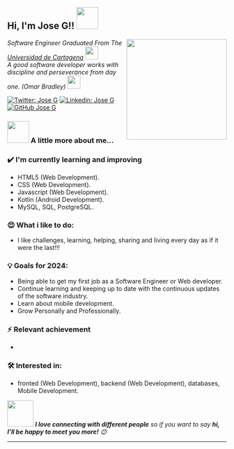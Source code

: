<h2> Hi, I'm Jose G!! <img src="https://media.giphy.com/media/12oufCB0MyZ1Go/giphy.gif" width="50"></h2>
<img align='right' src="https://media.giphy.com/media/M9gbBd9nbDrOTu1Mqx/giphy.gif" width="230">
<p><em>Software Engineer Graduated From The <a href="https://unicartagena.edu.co/">Universidad de Cartagena</a> <img src="https://media.giphy.com/media/fYSnHlufseco8Fh93Z/giphy.gif" width="30"></br>A good software developer works with discipline and perseverance from day one. (Omar Bradley) <img src="https://media.giphy.com/media/WUlplcMpOCEmTGBtBW/giphy.gif" width="30"> 
</em></p>

[![Twitter: Jose G](https://img.shields.io/twitter/JoseG?style=social)](https://twitter.com/arevalocantillo)
[![Linkedin: Jose G](https://img.shields.io/badge/-JoseG-blue?style=flat-square&logo=Linkedin&logoColor=white&link=https://www.linkedin.com/in/jose-gregorio-arevalo-cantillo-27aaa7225/)](https://www.linkedin.com/in/jose-gregorio-arevalo-cantillo-27aaa7225/)
[![GitHub Jose G](https://img.shields.io/github/followers/JoseG?label=follow&style=social)](https://github.com/Ing-Jose-G)

### <img src="https://media.giphy.com/media/VgCDAzcKvsR6OM0uWg/giphy.gif" width="50"> A little more about me...  

### ✔️ I'm currently learning and improving
- HTML5 (Web Development).
- CSS (Web Development).
- Javascript (Web Development).
- Kotlin (Android Development).
- MySQL, SQL, PostgreSQL.
  
### 😍 What i like to do:
- I like challenges, learning, helping, sharing and living every day as if it were the last!!!

### 💡 Goals for 2024:
- Being able to get my first job as a Software Engineer or Web developer.
- Continue learning and keeping up to date with the continuous updates of the software industry.
- Learn about mobile development.
- Grow Personally and Professionally.

### ⚡ Relevant achievement
- 

### 🛠 Interested in:
- fronted (Web Development), backend (Web Development), databases, Mobile Development.


<img src="https://media.giphy.com/media/LnQjpWaON8nhr21vNW/giphy.gif" width="60"> <em><b>I love connecting with different people</b> so if you want to say <b>hi, I'll be happy to meet you more!</b> 😊</em>

---
